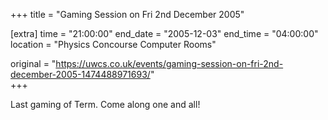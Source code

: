 +++
title = "Gaming Session on Fri 2nd December 2005"

[extra]
time = "21:00:00"
end_date = "2005-12-03"
end_time = "04:00:00"
location = "Physics Concourse Computer Rooms"

original = "https://uwcs.co.uk/events/gaming-session-on-fri-2nd-december-2005-1474488971693/"    
+++

Last gaming of Term. Come along one and all\!

